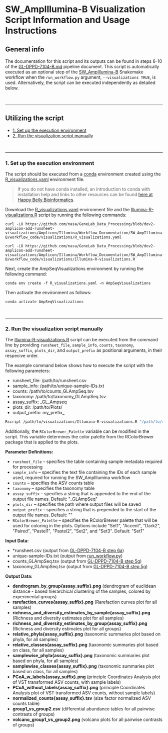 # SW_AmpIllumina-B Visualization Script Information and Usage Instructions<!-- omit in toc -->


## General  info <!-- omit in toc -->
The documentation for this script and its outputs can be found in steps 6-10 of the [GL-DPPD-7104-B.md](https://github.com/nasa/GeneLab_Data_Processing/blob/master/Amplicon/Illumina/Pipeline_GL-DPPD-7104_Versions/GL-DPPD-7104-B.md) pipeline document. This script is automatically executed as an optional step of the [SW_AmpIllumina-B](../../) Snakemake workflow when the `run_workflow.py` argument, `--visualizations TRUE`, is used. Alternatively, the script can be executed independently as detailed below.

<br>

---

## Utilizing the script <!-- omit in toc -->


- [1. Set up the execution environment](#1-set-up-the-execution-environment)  
- [2. Run the visualization script manually](#2-run-the-visualization-script-manually)  

<br>

___

### 1. Set up the execution environment

The script should be executed from a [conda](https://docs.conda.io/en/latest/) environment created using the [R_visualizations.yaml](R_visualizations.yaml) environment file.
> If you do not have conda installed, an introduction to conda with installation help and links to other resources can be found [here at Happy Belly Bioinformatics](https://astrobiomike.github.io/unix/conda-intro).

Download the [R_visualizations.yaml](R_visualizations.yaml) environment file and the [Illumina-R-visualizations.R](Illumina-R-visualizations.R) script by running the following commands:

```
curl -LO https://github.com/nasa/GeneLab_Data_Processing/blob/dev2-amplicon-add-runsheet-visualizations/Amplicon/Illumina/Workflow_Documentation/SW_AmpIllumina-B/workflow_code/visualizations/R_visualizations.yaml

curl -LO https://github.com/nasa/GeneLab_Data_Processing/blob/dev2-amplicon-add-runsheet-visualizations/Amplicon/Illumina/Workflow_Documentation/SW_AmpIllumina-B/workflow_code/visualizations/Illumina-R-visualizations.R
```

Next, create the AmpSeqVisualizations environment by running the following command:

```
conda env create -f R_visualizations.yaml -n AmpSeqVisualizations
```

Then activate the environment as follows:

```
conda activate AmpSeqVisualizations
```


<br>

___

### 2. Run the visualization script manually  

The [Illumina-R-visualizations.R](./Illumina-R-visualizations.R) script can be executed from the command line by providing `runsheet_file`, `sample_info`, `counts`, `taxonomy`, `assay_suffix`, `plots_dir`, and `output_prefix` as positional arguments, in their respecive order.

The example command below shows how to execute the script with the following parameters:
 * runsheet_file: /path/to/runsheet.csv  
 * sample_info: /path/to/unique-sample-IDs.txt
 * counts: /path/to/counts_GLAmpSeq.tsv
 * taxonomy: /path/to/taxonomy_GLAmpSeq.tsv
 * assay_suffix: _GL_Ampseq
 * plots_dir: /path/to/Plots/
 * output_prefix: my_prefix_

```bash
Rscript /path/to/visualizations/Illumina-R-visualizations.R "/path/to/runsheet.csv" "/path/to/unique-sample-IDs.txt" "/path/to/counts_GLAmpSeq.tsv" "/path/to/taxonomy_GLAmpSeq.tsv" "_GL_Ampseq" "/path/to/Plots/" "my_prefix_"
```

Additionally, the `RColorBrewer_Palette` variable can be modified in the script.  This variable determines the color palette from the RColorBrewer package that is applied to the plots.

**Parameter Definitions:**
* `runsheet_file` – specifies the table containing sample metadata required for processing 
* `sample_info` – specifies the text file containing the IDs of each sample used, required for running the SW_AmpIllumina workflow 
* `counts` – specifies the ASV counts table 
* `taxonomy` – specifies the taxonomy table 
* `assay_suffix` – specifies a string that is appended to the end of the output file names. Default: "_GLAmpSeq"
* `plots_dir` – specifies the path where output files will be saved
* `output_prefix` – specifies a string that is prepended to the start of the output file names. Default: ""
* `RColorBrewer_Palette` – specifies the RColorBrewer palette that will be used for coloring in the plots. Options include "Set1", "Accent", "Dark2", "Paired", "Pastel1", "Pastel2", "Set2", and "Set3". Default: "Set1"

**Input Data:**
* *runsheet.csv (output from [GL-DPPD-7104-B step 6a](https://github.com/nasa/GeneLab_Data_Processing/blob/master/Amplicon/Illumina/Pipeline_GL-DPPD-7104_Versions/GL-DPPD-7104-B.md#6a-create-sample-runsheet))
* unique-sample-IDs.txt (output from [run_workflow.py](/Amplicon/Illumina/Workflow_Documentation/SW_AmpIllumina-B/README.md#5-additional-output-files))
* counts_GLAmpSeq.tsv (output from [GL-DPPD-7104-B step 5g](https://github.com/nasa/GeneLab_Data_Processing/blob/master/Amplicon/Illumina/Pipeline_GL-DPPD-7104_Versions/GL-DPPD-7104-B.md#5g-generating-and-writing-standard-outputs))
* taxonomy_GLAmpSeq.tsv (output from [GL-DPPD-7104-B step 5g](https://github.com/nasa/GeneLab_Data_Processing/blob/master/Amplicon/Illumina/Pipeline_GL-DPPD-7104_Versions/GL-DPPD-7104-B.md#5g-generating-and-writing-standard-outputs))

**Output Data:**
* **dendrogram_by_group{assay_suffix}.png** (dendrogram of euclidean distance - based hierarchical clustering of the samples, colored by experimental groups)
* **rarefaction_curves{assay_suffix}.png** (Rarefaction curves plot for all samples)
* **richness_and_diversity_estimates_by_sample{assay_suffix}.png** (Richness and diversity estimates plot for all samples)
* **richness_and_diversity_estimates_by_group{assay_suffix}.png** (Richness and diversity estimates plot for all groups)
* **relative_phyla{assay_suffix}.png** (taxonomic summaries plot based on phyla, for all samples)
* **relative_classes{assay_suffix}.png** (taxonomic summaries plot based on class, for all samples)
* **samplewise_phyla{assay_suffix}.png** (taxonomic summaries plot based on phyla, for all samples)
* **samplewise_classes{assay_suffix}.png** (taxonomic summaries plot based on class, for all samples)
* **PCoA_w_labels{assay_suffix}.png** (principle Coordinates Analysis plot of VST transformed ASV counts, with sample labels)
* **PCoA_without_labels{assay_suffix}.png** (principle Coordinates Analysis plot of VST transformed ASV counts, without sample labels)
* **normalized_counts{assay_suffix}.tsv** (size factor normalized ASV counts table)
* **group1_vs_group2.csv** (differential abundance tables for all pairwise contrasts of groups)
* **volcano_group1_vs_group2.png** (volcano plots for all pairwise contrasts of groups)